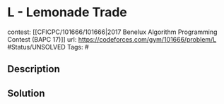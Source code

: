 # L - Lemonade Trade

contest: [[CFICPC/101666/101666|2017 Benelux Algorithm Programming Contest (BAPC 17)]]
url: https://codeforces.com/gym/101666/problem/L
#Status/UNSOLVED
Tags: #

## Description

## Solution

